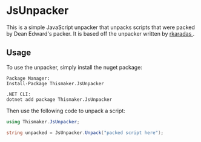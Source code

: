 # JsUnpacker

This is a simple JavaScript unpacker that unpacks scripts that were packed by Dean Edward's packer.
It is based off the unpacker written by [rkaradas
](https://github.com/rkaradas/php-javascript-unpacker/blob/master/inc/JavaScriptUnpacker.php).


## Usage
To use the unpacker, simply install the nuget package:

```
Package Manager:
Install-Package Thismaker.JsUnpacker

.NET CLI:
dotnet add package Thismaker.JsUnpacker
```

Then use the following code to unpack a script:

```cs
using Thismaker.JsUnpacker;

string unpacked = JsUnpacker.Unpack("packed script here");
```